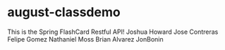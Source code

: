 # august-classdemo
This is the Spring FlashCard Restful API!
Joshua Howard
Jose Contreras
Felipe Gomez
Nathaniel Moss
Brian Alvarez
JonBonin

